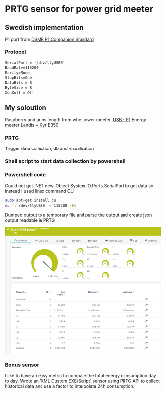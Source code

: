 # PRTG sensor for power grid meeter

## Swedish implementation
P1 port from [DSMR P1 Companion Standard](https://www.netbeheernederland.nl/_upload/Files/Slimme_meter_15_a727fce1f1.pdf)

### Protocol
    SerialPort = '/dev/ttyUSB0'
    BaudRate=115200
    Parity=None
    StopBits=One
    DataBits = 8
    ByteSize = 8
    XonXoff = Off

## My soloution

Raspberry and arms length from whe power meeter.
[USB - P1](https://www.sossolutions.nl/slimme-meter-kabel-p1-kabel-3-meter)
Energy meeter Landis + Gyr E350

### PRTG
Trigger data collection, db and visualisation

### Shell script to start data collection by powershell


### Powershell code

Could not get .NET new-Object System.IO.Ports.SerialPort to get data so instead I used linux command CU
```bash
sudo apt-get install cu
cu -l /dev/ttyUSB0 -s 115200 -E%
```
Dumped output to a temporary file and parse the output and create json output readable in PRTG

![overview](img/overview.png)


### Bonus sensor
I like to have an easy metric to compare the total energy consumption day to day.
Wrote an 'XML Custom EXE/Script' sensor using PRTG API to collect historical data and use a factor to interpolate 24h consumption.